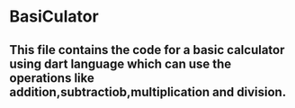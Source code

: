# BasiCulator
## This file contains the code for a basic calculator using dart language which can use the operations like addition,subtractiob,multiplication and division.
